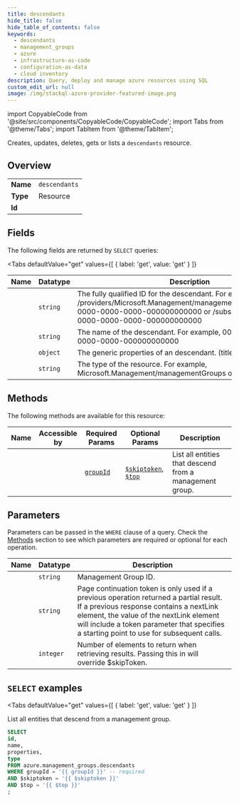 ```yaml
--- 
title: descendants
hide_title: false
hide_table_of_contents: false
keywords:
  - descendants
  - management_groups
  - azure
  - infrastructure-as-code
  - configuration-as-data
  - cloud inventory
description: Query, deploy and manage azure resources using SQL
custom_edit_url: null
image: /img/stackql-azure-provider-featured-image.png
---
```


import CopyableCode from '@site/src/components/CopyableCode/CopyableCode';
import Tabs from '@theme/Tabs';
import TabItem from '@theme/TabItem';

Creates, updates, deletes, gets or lists a <code>descendants</code> resource.

## Overview
<table><tbody>
<tr><td><b>Name</b></td><td><code>descendants</code></td></tr>
<tr><td><b>Type</b></td><td>Resource</td></tr>
<tr><td><b>Id</b></td><td><CopyableCode code="azure.management_groups.descendants" /></td></tr>
</tbody></table>

## Fields

The following fields are returned by `SELECT` queries:

<Tabs
    defaultValue="get"
    values={[
        { label: 'get', value: 'get' }
    ]}
>
<TabItem value="get">

<table>
<thead>
    <tr>
    <th>Name</th>
    <th>Datatype</th>
    <th>Description</th>
    </tr>
</thead>
<tbody>
<tr>
    <td><CopyableCode code="id" /></td>
    <td><code>string</code></td>
    <td>The fully qualified ID for the descendant.  For example, /providers/Microsoft.Management/managementGroups/0000000-0000-0000-0000-000000000000 or /subscriptions/0000000-0000-0000-0000-000000000000</td>
</tr>
<tr>
    <td><CopyableCode code="name" /></td>
    <td><code>string</code></td>
    <td>The name of the descendant. For example, 00000000-0000-0000-0000-000000000000</td>
</tr>
<tr>
    <td><CopyableCode code="properties" /></td>
    <td><code>object</code></td>
    <td>The generic properties of an descendant. (title: Properties)</td>
</tr>
<tr>
    <td><CopyableCode code="type" /></td>
    <td><code>string</code></td>
    <td>The type of the resource. For example, Microsoft.Management/managementGroups or /subscriptions</td>
</tr>
</tbody>
</table>
</TabItem>
</Tabs>

## Methods

The following methods are available for this resource:

<table>
<thead>
    <tr>
    <th>Name</th>
    <th>Accessible by</th>
    <th>Required Params</th>
    <th>Optional Params</th>
    <th>Description</th>
    </tr>
</thead>
<tbody>
<tr>
    <td><a href="#get"><CopyableCode code="get" /></a></td>
    <td><CopyableCode code="select" /></td>
    <td><a href="#parameter-groupId"><code>groupId</code></a></td>
    <td><a href="#parameter-$skiptoken"><code>$skiptoken</code></a>, <a href="#parameter-$top"><code>$top</code></a></td>
    <td>List all entities that descend from a management group.<br /></td>
</tr>
</tbody>
</table>

## Parameters

Parameters can be passed in the `WHERE` clause of a query. Check the [Methods](#methods) section to see which parameters are required or optional for each operation.

<table>
<thead>
    <tr>
    <th>Name</th>
    <th>Datatype</th>
    <th>Description</th>
    </tr>
</thead>
<tbody>
<tr id="parameter-groupId">
    <td><CopyableCode code="groupId" /></td>
    <td><code>string</code></td>
    <td>Management Group ID.</td>
</tr>
<tr id="parameter-$skiptoken">
    <td><CopyableCode code="$skiptoken" /></td>
    <td><code>string</code></td>
    <td>Page continuation token is only used if a previous operation returned a partial result.  If a previous response contains a nextLink element, the value of the nextLink element will include a token parameter that specifies a starting point to use for subsequent calls. </td>
</tr>
<tr id="parameter-$top">
    <td><CopyableCode code="$top" /></td>
    <td><code>integer</code></td>
    <td>Number of elements to return when retrieving results. Passing this in will override $skipToken.</td>
</tr>
</tbody>
</table>

## `SELECT` examples

<Tabs
    defaultValue="get"
    values={[
        { label: 'get', value: 'get' }
    ]}
>
<TabItem value="get">

List all entities that descend from a management group.<br />

```sql
SELECT
id,
name,
properties,
type
FROM azure.management_groups.descendants
WHERE groupId = '{{ groupId }}' -- required
AND $skiptoken = '{{ $skiptoken }}'
AND $top = '{{ $top }}'
;
```
</TabItem>
</Tabs>
